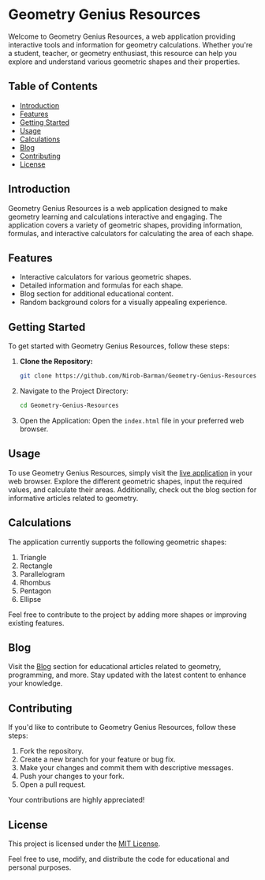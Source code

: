 # Geometry Genius Resources

Welcome to Geometry Genius Resources, a web application providing interactive tools and information for geometry calculations. Whether you're a student, teacher, or geometry enthusiast, this resource can help you explore and understand various geometric shapes and their properties.

## Table of Contents

- [Introduction](#introduction)
- [Features](#features)
- [Getting Started](#getting-started)
- [Usage](#usage)
- [Calculations](#calculations)
- [Blog](#blog)
- [Contributing](#contributing)
- [License](#license)

## Introduction

Geometry Genius Resources is a web application designed to make geometry learning and calculations interactive and engaging. The application covers a variety of geometric shapes, providing information, formulas, and interactive calculators for calculating the area of each shape.

## Features

- Interactive calculators for various geometric shapes.
- Detailed information and formulas for each shape.
- Blog section for additional educational content.
- Random background colors for a visually appealing experience.

## Getting Started

To get started with Geometry Genius Resources, follow these steps:

1. **Clone the Repository:**
   ```bash
   git clone https://github.com/Nirob-Barman/Geometry-Genius-Resources.git
   ```

2. Navigate to the Project Directory:
    ```bash
    cd Geometry-Genius-Resources
    ```
3. Open the Application: Open the `index.html` file in your preferred web browser.


## Usage

To use Geometry Genius Resources, simply visit the [live application](#your-live-app-url) in your web browser. Explore the different geometric shapes, input the required values, and calculate their areas. Additionally, check out the blog section for informative articles related to geometry.

## Calculations

The application currently supports the following geometric shapes:

1. Triangle
2. Rectangle
3. Parallelogram
4. Rhombus
5. Pentagon
6. Ellipse

Feel free to contribute to the project by adding more shapes or improving existing features.

## Blog

Visit the [Blog](#your-blog-url) section for educational articles related to geometry, programming, and more. Stay updated with the latest content to enhance your knowledge.

## Contributing

If you'd like to contribute to Geometry Genius Resources, follow these steps:

1. Fork the repository.
2. Create a new branch for your feature or bug fix.
3. Make your changes and commit them with descriptive messages.
4. Push your changes to your fork.
5. Open a pull request.

Your contributions are highly appreciated!

## License

This project is licensed under the [MIT License](LICENSE.md).

Feel free to use, modify, and distribute the code for educational and personal purposes.
